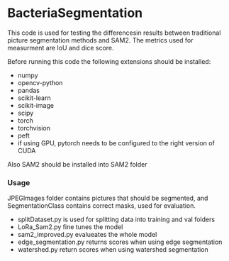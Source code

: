 # BacteriaSegmentation
This code is used for testing the differencesin results between traditional picture segmentation methods and SAM2. The metrics used for measurment are IoU and dice score.

Before running this code the following extensions should be installed:

- numpy
- opencv-python
- pandas
- scikit-learn
- scikit-image
- scipy
- torch
- torchvision
- peft
- if using GPU, pytorch needs to be configured to the right version of CUDA

Also SAM2 should be installed into SAM2 folder
### Usage
JPEGImages folder contains pictures that should be segmented, and SegmentationClass contains correct masks, used for evaluation.
- splitDataset.py is used for splitting data into training and val folders
- LoRa_Sam2.py fine tunes the model
- sam2_improved.py evalueates the whole model 
- edge_segmentation.py returns scores when using edge segmentation
- watershed.py return scores when using watershed segmentation
